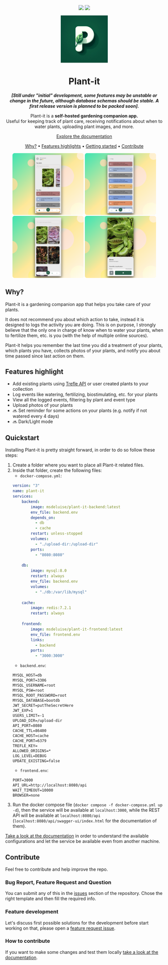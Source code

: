 <p align="center">
  <img src="https://img.shields.io/github/checks-status/MDeLuise/plant-it/main?style=for-the-badge&label=build&color=%2228B22" width="120px" />
<img src="https://img.shields.io/github/v/release/MDeLuise/plant-it?style=for-the-badge&color=%2228B22" width="120px" />
</p>

<p align="center">
  <img width="150px" src="images/plant-it-logo.png" title="Plant-it">
</p>

<h1 align="center">Plant-it</h1>

<p align="center"><i><b>[Still under "initial" development, some features may be unstable or change in the future, although database schemas should be stable. A first release version is planned to be packed soon].</b></i></p>
<p align="center">Plant-it is a <b>self-hosted gardening companion app.</b><br>Useful for keeping track of plant care, receiving notifications about when to water plants, uploading plant images, and more.</p>

<p align="center"><a href="https://docs.plant-it.org">Explore the documentation</a></p>

<p align="center"><a href="https://github.com/MDeLuise/plant-it/#why">Why?</a> • <a href="https://github.com/MDeLuise/plant-it/#features-highlight">Features highlights</a> • <a href="https://github.com/MDeLuise/plant-it/#getting-started">Getting started</a> • <a href="https://github.com/MDeLuise/plant-it/#contribute">Contribute</a></p>

<p align="center">
  <img src="/images/screenshot-1.png" width="45%" />
  <img src="/images/screenshot-2.png" width="45%" /> 
  <img src="/images/screenshot-3.png" width="45%" />
  <img src="/images/screenshot-4.png" width="45%" /> 
</p>

## Why?
Plant-it is a gardening companion app that helps you take care of your plants.

It does not recommend you about which action to take, instead it is designed to logs the activity you are doing.
This is on purpose, I strongly believe that the only one in charge of know when to water your plants, when to fertilize them, etc. is you (with the help of multiple online sources).

Plant-it helps you remember the last time you did a treatment of your plants, which plants you have, collects photos of your plants, and notify you about time passed since last action on them.


## Features highlight
* Add existing plants using [Trefle API](https://trefle.io/) or user created plants to your collection
* Log events like watering, fertilizing, biostimulating, etc. for your plants
* View all the logged events, filtering by plant and event type
* Upload photos of your plants
* 🔜 Set reminder for some actions on your plants (e.g. notify if not watered every 4 days)
* 🔜 Dark/Light mode

## Quickstart 
Installing Plant-it is pretty straight forward, in order to do so follow these steps:

1. Create a folder where you want to place all Plant-it related files.
1. Inside that folder, create the following files:
    * `docker-compose.yml`:
    ```yaml
    version: "3"
    name: plant-it
    services:
        backend:
            image: msdeluise/plant-it-backend:latest
            env_file: backend.env
            depends_on:
              - db
              - cache
            restart: unless-stopped
            volumes:
              - "./upload-dir:/upload-dir"
            ports:
              - "8080:8080"

        db:
            image: mysql:8.0
            restart: always
            env_file: backend.env
            volumes:
              - "./db:/var/lib/mysql"

        cache:
            image: redis:7.2.1
            restart: always

        frontend:
            image: msdeluise/plant-it-frontend:latest
            env_file: frontend.env
            links:
              - backend
            ports:
              - "3000:3000"
    ```
    * `backend.env`:
    ```properties
    MYSQL_HOST=db
    MYSQL_PORT=3306
    MYSQL_USERNAME=root
    MYSQL_PSW=root
    MYSQL_ROOT_PASSWORD=root
    MYSQL_DATABASE=bootdb
    JWT_SECRET=putTheSecretHere
    JWT_EXP=1
    USERS_LIMIT=-1
    UPLOAD_DIR=/upload-dir
    API_PORT=8080
    CACHE_TTL=86400
    CACHE_HOST=cache
    CACHE_PORT=6379
    TREFLE_KEY=
    ALLOWED_ORIGINS=*
    LOG_LEVEL=DEBUG
    UPDATE_EXISTING=false
    ```
    * `frontend.env`:
    ```properties
    PORT=3000
    API_URL=http://localhost:8080/api
    WAIT_TIMEOUT=10000
    BROWSER=none
    ```
1. Run the docker compose file (`docker compose -f docker-compose.yml up -d`), then the service will be available at `localhost:3000`, while the REST API will be available at `localhost:8080/api` (`localhost:8080/api/swagger-ui/index.html` for the documentation of them).

<a href="https://docs.plant-it.org/installation/configurations/">Take a look at the documentation</a> in order to understand the available configurations and let the service be available even from another machine.

## Contribute
Feel free to contribute and help improve the repo.

### Bug Report, Feature Request and Question
You can submit any of this in the [issues](https://github.com/MDeLuise/plant-it/issues/new/choose) section of the repository. Chose the right template and then fill the required info.

### Feature development
Let's discuss first possible solutions for the development before start working on that, please open a [feature request issue](https://github.com/MDeLuise/plant-it/discussions/new?category=feature-request).

### How to contribute
If you want to make some changes and test them locally <a href="https://docs.plant-it.org/support/local-environment/">take a look at the documentation</a>.
